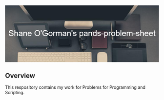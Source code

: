 ![Heading image](img/Shane_O'Gorman's_pands-problem-sheet.png)

## Overview

<p> This respository contains my work for Problems for Programming and Scripting. </p>
